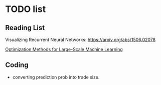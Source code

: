 # TODO list

## Reading List

Visualizing Recurrent Neural Networks: https://arxiv.org/abs/1506.02078


[Optimization Methods for Large-Scale Machine Learning](https://arxiv.org/abs/1606.04838)

## Coding

* converting prediction prob into trade size.

